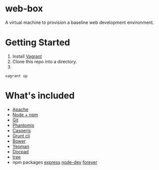 web-box
=======

A virtual machine to provision a baseline web development environment.

# Getting Started 

1. Install [Vagrant](http://downloads.vagrantup.com/)
2. Clone this repo into a directory.
3. 
```
vagrant up
```

# What's included

* [Apache](http://apache.org/)
* [Node + npm](http://nodejs.org/)
* [Git](http://git-scm.com/)
* [Phantomjs](http://phantomjs.org/)
* [Casperjs](http://casperjs.org/)
* [Grunt cli](http://gruntjs.com/getting-started)
* [Bower](http://bower.io/)
* [Yeoman](http://yeoman.io/)
* [Docpad](http://docpad.org/)
* [tree ](http://en.wikipedia.org/wiki/Tree_Unix)
* npm packages [express](http://expressjs.com/) [node-dev](https://github.com/fgnass/node-dev) [forever](https://npmjs.org/package/forever)


